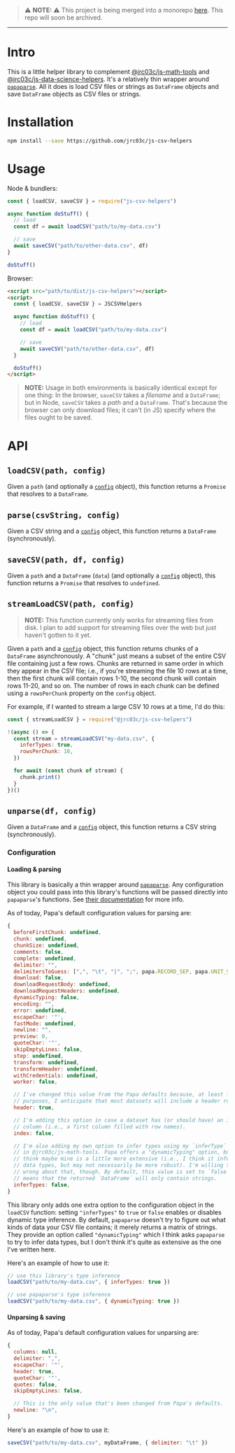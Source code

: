 > ⚠️ **NOTE:** ⚠️ This project is being merged into a monorepo [here](https://github.com/jrc03c/monorepo/tree/main/packages/js-csv-helpers). This repo will soon be archived.

---

# Intro

This is a little helper library to complement [@jrc03c/js-math-tools](https://github.com/jrc03c/js-math-tools) and [@jrc03c/js-data-science-helpers](https://github.com/jrc03c/js-data-science-helpers). It's a relatively thin wrapper around [`papaparse`](https://www.papaparse.com/). All it does is load CSV files or strings as `DataFrame` objects and save `DataFrame` objects as CSV files or strings.

# Installation

```bash
npm install --save https://github.com/jrc03c/js-csv-helpers
```

# Usage

Node & bundlers:

```js
const { loadCSV, saveCSV } = require("js-csv-helpers")

async function doStuff() {
  // load
  const df = await loadCSV("path/to/my-data.csv")

  // save
  await saveCSV("path/to/other-data.csv", df)
}

doStuff()
```

Browser:

```html
<script src="path/to/dist/js-csv-helpers"></script>
<script>
  const { loadCSV, saveCSV } = JSCSVHelpers

  async function doStuff() {
    // load
    const df = await loadCSV("path/to/my-data.csv")

    // save
    await saveCSV("path/to/other-data.csv", df)
  }

  doStuff()
</script>
```

> **NOTE:** Usage in both environments is basically identical except for one thing: In the browser, `saveCSV` takes a _filename_ and a `DataFrame`; but in Node, `saveCSV` takes a _path_ and a `DataFrame`. That's because the browser can only download files; it can't (in JS) specify where the files ought to be saved.

# API

## `loadCSV(path, config)`

Given a `path` (and optionally a [`config`](#configuration) object), this function returns a `Promise` that resolves to a `DataFrame`.

## `parse(csvString, config)`

Given a CSV string and a [`config`](#configuration) object, this function returns a `DataFrame` (synchronously).

## `saveCSV(path, df, config)`

Given a `path` and a `DataFrame` (`data`) (and optionally a [`config`](#configuration) object), this function returns a `Promise` that resolves to `undefined`.

## `streamLoadCSV(path, config)`

> **NOTE:** This function currently only works for streaming files from disk. I plan to add support for streaming files over the web but just haven't gotten to it yet.

Given a `path` and a [`config`](#configuration) object, this function returns chunks of a `DataFrame` asynchronously. A "chunk" just means a subset of the entire CSV file containing just a few rows. Chunks are returned in same order in which they appear in the CSV file; i.e., if you're streaming the file 10 rows at a time, then the first chunk will contain rows 1-10, the second chunk will contain rows 11-20, and so on. The number of rows in each chunk can be defined using a `rowsPerChunk` property on the `config` object.

For example, if I wanted to stream a large CSV 10 rows at a time, I'd do this:

```js
const { streamLoadCSV } = require("@jrc03c/js-csv-helpers")

!(async () => {
  const stream = streamLoadCSV("my-data.csv", {
    inferTypes: true,
    rowsPerChunk: 10,
  })

  for await (const chunk of stream) {
    chunk.print()
  }
})()
```

## `unparse(df, config)`

Given a `DataFrame` and a [`config`](#configuration) object, this function returns a CSV string (synchronously).

### Configuration

#### Loading & parsing

This library is basically a thin wrapper around [`papaparse`](https://www.papaparse.com/). Any configuration object you could pass into this library's functions will be passed directly into `papaparse`'s functions. See [their documentation](https://www.papaparse.com/docs) for more info.

As of today, Papa's default configuration values for parsing are:

```js
{
  beforeFirstChunk: undefined,
  chunk: undefined,
  chunkSize: undefined,
  comments: false,
  complete: undefined,
  delimiter: "",
  delimitersToGuess: [",", "\t", "|", ";", papa.RECORD_SEP, papa.UNIT_SEP],
  download: false,
  downloadRequestBody: undefined,
  downloadRequestHeaders: undefined,
  dynamicTyping: false,
  encoding: "",
  error: undefined,
  escapeChar: '"',
  fastMode: undefined,
  newline: "",
  preview: 0,
  quoteChar: '"',
  skipEmptyLines: false,
  step: undefined,
  transform: undefined,
  transformHeader: undefined,
  withCredentials: undefined,
  worker: false,

  // I've changed this value from the Papa defaults because, at least for my
  // purposes, I anticipate that most datasets will include a header row.
  header: true,

  // I'm adding this option in case a dataset has (or should have) an index
  // column (i.e., a first column filled with row names).
  index: false,

  // I'm also adding my own option to infer types using my `inferType` function
  // in @jrc03c/js-math-tools. Papa offers a "dynamicTyping" option, but I
  // think maybe mine is a little more extensive (i.e., I think it infers more
  // data types, but may not necessarily be more robust). I'm willing to be
  // wrong about that, though. By default, this value is set to `false`, which
  // means that the returned `DataFrame` will only contain strings.
  inferTypes: false,
}
```

This library only adds one extra option to the configuration object in the `loadCSV` function: setting `"inferTypes"` to `true` or `false` enables or disables dynamic type inference. By default, `papaparse` doesn't try to figure out what kinds of data your CSV file contains; it merely returns a matrix of strings. They provide an option called `"dynamicTyping"` which I think asks `papaparse` to try to infer data types, but I don't think it's quite as extensive as the one I've written here.

Here's an example of how to use it:

```js
// use this library's type inference
loadCSV("path/to/my-data.csv", { inferTypes: true })

// use papaparse's type inference
loadCSV("path/to/my-data.csv", { dynamicTyping: true })
```

#### Unparsing & saving

As of today, Papa's default configuration values for unparsing are:

```js
{
  columns: null,
  delimiter: ",",
  escapeChar: '"',
  header: true,
  quoteChar: '"',
  quotes: false,
  skipEmptyLines: false,

  // This is the only value that's been changed from Papa's defaults.
  newline: "\n",
}
```

Here's an example of how to use it:

```js
saveCSV("path/to/my-data.csv", myDataFrame, { delimiter: "\t" })
```
